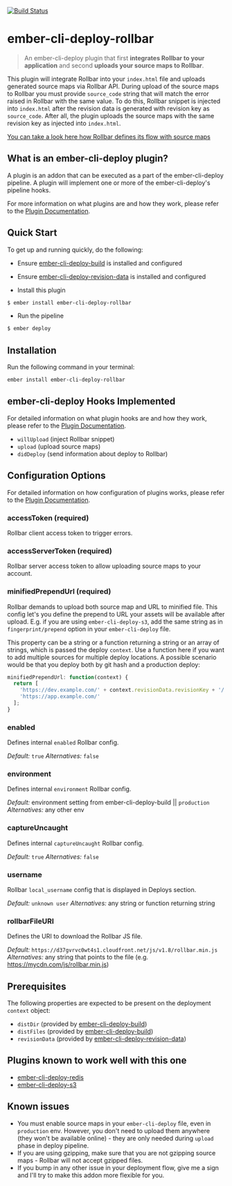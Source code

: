 [![Build Status](https://travis-ci.org/netguru/ember-cli-deploy-rollbar.svg?branch=master)](https://travis-ci.org/netguru/ember-cli-deploy-rollbar)

# ember-cli-deploy-rollbar

> An ember-cli-deploy plugin that first __integrates Rollbar to your application__ and second __uploads your source maps to Rollbar__.

This plugin will integrate Rollbar into your `index.html` file and uploads generated source maps via Rollbar API. During upload of the source maps to Rollbar you must provide `source_code` string that will match the error raised in Rollbar with the same value. To do this, Rollbar snippet is injected into `index.html` after the revision data is generated with revision key as `source_code`. After all, the plugin uploads the source maps with the same revision key as injected into `index.html`.

[You can take a look here how Rollbar defines its flow with source maps][5]

## What is an ember-cli-deploy plugin?

A plugin is an addon that can be executed as a part of the ember-cli-deploy pipeline. A plugin will implement one or more of the ember-cli-deploy's pipeline hooks.

For more information on what plugins are and how they work, please refer to the [Plugin Documentation][1].

## Quick Start
To get up and running quickly, do the following:

- Ensure [ember-cli-deploy-build][2] is installed and configured
- Ensure [ember-cli-deploy-revision-data][4] is installed and configured

- Install this plugin

```bash
$ ember install ember-cli-deploy-rollbar
```

- Run the pipeline

```bash
$ ember deploy
```

## Installation
Run the following command in your terminal:

```bash
ember install ember-cli-deploy-rollbar
```

## ember-cli-deploy Hooks Implemented

For detailed information on what plugin hooks are and how they work, please refer to the [Plugin Documentation][1].

- `willUpload` (inject Rollbar snippet)
- `upload` (upload source maps)
- `didDeploy` (send information about deploy to Rollbar)

## Configuration Options

For detailed information on how configuration of plugins works, please refer to the [Plugin Documentation][1].

### accessToken (required)

Rollbar client access token to trigger errors.

### accessServerToken (required)

Rollbar server access token to allow uploading source maps to your account.

### minifiedPrependUrl (required)

Rollbar demands to upload both source map and URL to minified file. This config let's you define the prepend to URL your assets will be available after upload. E.g. if you are using `ember-cli-deploy-s3`, add the same string as in `fingerprint/prepend` option in your `ember-cli-deploy` file.

This property can be a string or a function returning a string or an array of strings, which is passed the deploy `context`. Use a function here if you want to add multiple sources for multiple deploy locations. A possible scenario would be that you deploy both by git hash and a production deploy:

```javascript
minifiedPrependUrl: function(context) {
  return [
    'https://dev.example.com/' + context.revisionData.revisionKey + '/',
    'https://app.example.com/'
  ];
}
```

### enabled

Defines internal `enabled` Rollbar config.

*Default:* `true`
*Alternatives:* `false`

### environment

Defines internal `environment` Rollbar config.

*Default:* environment setting from ember-cli-deploy-build || `production`
*Alternatives:* any other env

### captureUncaught

Defines internal `captureUncaught` Rollbar config.

*Default:* `true`
*Alternatives:* `false`

### username

Rollbar `local_username` config that is displayed in Deploys section.

*Default:* `unknown user`
*Alternatives:* any string or function returning string

### rollbarFileURI

Defines the URI to download the Rollbar JS file.

*Default:* `https://d37gvrvc0wt4s1.cloudfront.net/js/v1.8/rollbar.min.js`
*Alternatives:* any string that points to the file (e.g. https://mycdn.com/js/rollbar.min.js)

## Prerequisites

The following properties are expected to be present on the deployment `context` object:

- `distDir`      (provided by [ember-cli-deploy-build][2])
- `distFiles`    (provided by [ember-cli-deploy-build][2])
- `revisionData` (provided by [ember-cli-deploy-revision-data][4])

## Plugins known to work well with this one

* [ember-cli-deploy-redis](https://github.com/ember-cli-deploy/ember-cli-deploy-redis)
* [ember-cli-deploy-s3](https://github.com/ember-cli-deploy/ember-cli-deploy-s3)

## Known issues
* You must enable source maps in your `ember-cli-deploy` file, even in `production` env. However, you don't need to upload them anywhere (they won't be available online) - they are only needed during `upload` phase in deploy pipeline.
* If you are using gzipping, make sure that you are not gzipping source maps - Rollbar will not accept gzipped files.
* If you bump in any other issue in your deployment flow, give me a sign and I'll try to make this addon more flexible for you.

[1]: http://ember-cli.github.io/ember-cli-deploy/plugins "Plugin Documentation"
[2]: https://github.com/ember-cli-deploy/ember-cli-deploy-build "ember-cli-deploy-build"
[3]: https://github.com/ember-cli/ember-cli-deploy "ember-cli-deploy"
[4]: https://github.com/ember-cli-deploy/ember-cli-deploy-revision-data "ember-cli-deploy-revision-data"
[5]: https://rollbar.com/docs/source-maps/ "Rollbar Documentation"
